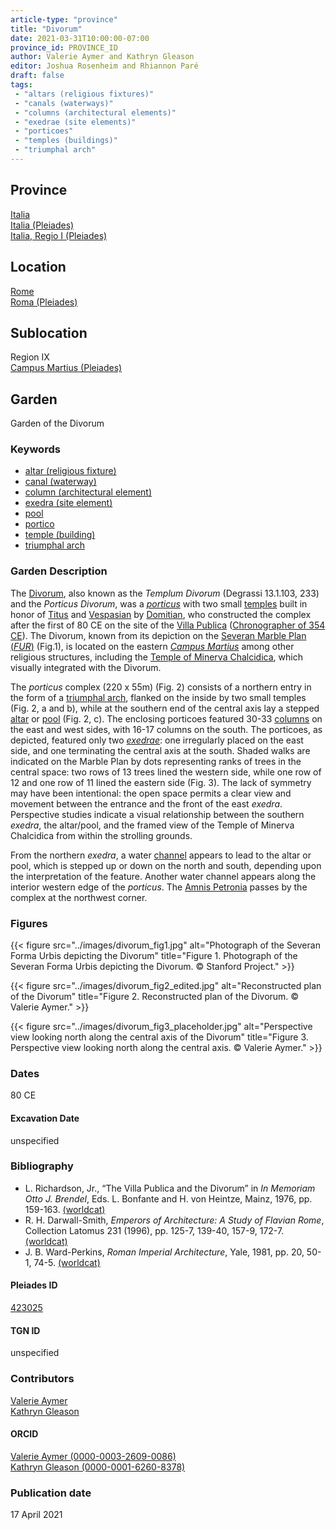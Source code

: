 ```yaml
---
article-type: "province"
title: "Divorum"
date: 2021-03-31T10:00:00-07:00
province_id: PROVINCE_ID
author: Valerie Aymer and Kathryn Gleason
editor: Joshua Rosenheim and Rhiannon Paré
draft: false
tags:
 - "altars (religious fixtures)"
 - "canals (waterways)"
 - "columns (architectural elements)"
 - "exedrae (site elements)"
 - "porticoes"
 - "temples (buildings)"
 - "triumphal arch"
---
```


## Province

[Italia]({{<relref"..">}}) \
[Italia (Pleiades)](https://pleiades.stoa.org/places/1052) \
[Italia, Regio I (Pleiades)](https://pleiades.stoa.org/places/441075550)
<!-- -->
## Location

[Rome]({{<relref".">}}) \
[Roma (Pleiades)](https://pleiades.stoa.org/places/423025)
<!-- -->
## Sublocation

Region IX \
[Campus Martius (Pleiades)](https://pleiades.stoa.org/places/422863)
<!-- -->
<!-- -->
<!-- -->
## Garden

Garden of the Divorum
<!-- -->
### Keywords
<!-- -->
- [altar (religious fixture)](http://vocab.getty.edu/page/aat/300003725)
- [canal (waterway)](http://vocab.getty.edu/page/aat/300006075)
- [column (architectural element)](http://vocab.getty.edu/page/aat/300001571)
- [exedra (site element)](http://vocab.getty.edu/page/aat/300081589)
- [pool](http://vocab.getty.edu/page/aat/300008692)
- [portico](http://vocab.getty.edu/page/aat/300004145)
- [temple (building)](http://vocab.getty.edu/page/aat/300007595)
- [triumphal arch](http://vocab.getty.edu/page/aat/300007003)
<!-- -->
<!-- -->
### Garden Description
<!-- -->
The [Divorum](https://penelope.uchicago.edu/Thayer/E/Gazetteer/Places/Europe/Italy/Lazio/Roma/Rome/_Texts/PLATOP*/Divorum.html), also known as the *Templum Divorum* (Degrassi 13.1.103, 233) and the *Porticus Divorum*, was a [*porticus*](http://vocab.getty.edu/page/aat/300004145) with two small [temples](http://vocab.getty.edu/page/aat/300007595) built in honor of [Titus](https://en.wikipedia.org/wiki/Titus) and [Vespasian](https://en.wikipedia.org/wiki/Vespasian) by [Domitian](https://en.wikipedia.org/wiki/Domitian), who constructed the complex after the first of 80 CE on the site of the [Villa Publica](https://www.digitalaugustanrome.org/records/villa-publica) ([Chronographer of 354 CE](http://www.tertullian.org/fathers/chronography_of_354_00_eintro.htm#Manuscripts)). The Divorum, known from its depiction on the [Severan Marble Plan (*FUR*)](https://formaurbis.stanford.edu/index.php?field0=all&search0=DIVORUM&op0=and&field1=all&search1=) (Fig.1), is located on the eastern [*Campus Martius*](https://en.wikipedia.org/wiki/Campus_Martius) among other religious structures, including the [Temple of Minerva Chalcidica](https://penelope.uchicago.edu/Thayer/E/Gazetteer/Places/Europe/Italy/Lazio/Roma/Rome/_Texts/PLATOP*/Minerva_Chalcidica.html), which visually integrated with the Divorum.

The *porticus* complex (220 x 55m) (Fig. 2) consists of a northern entry in the form of a [triumphal arch](http://vocab.getty.edu/page/aat/300007003), flanked on the inside by two small temples (Fig. 2, a and b), while at the southern end of the central axis lay a stepped [altar](http://vocab.getty.edu/page/aat/300003725) or [pool](http://vocab.getty.edu/page/aat/300008692) (Fig. 2, c). The enclosing porticoes featured 30-33 [columns](http://vocab.getty.edu/page/aat/300001571) on the east and west sides, with 16-17 columns on the south. The porticoes, as depicted, featured only two [*exedrae*](http://vocab.getty.edu/page/aat/300081589): one irregularly placed on the east side, and one terminating the central axis at the south. Shaded walks are indicated on the Marble Plan by dots representing ranks of trees in the central space:  two rows of 13 trees lined the western side, while one row of 12 and one row of 11 lined the eastern side (Fig. 3). The lack of symmetry may have been intentional: the open space permits a clear view and movement between the entrance and the front of the east *exedra*. Perspective studies indicate a visual relationship between the southern *exedra*, the altar/pool, and the framed view of the Temple of Minerva Chalcidica from within the strolling grounds.

From the northern *exedra*, a water [channel](http://vocab.getty.edu/page/aat/300006075) appears to lead to the altar or pool, which is stepped up or down on the north and south, depending upon the interpretation of the feature. Another water channel appears along the interior western edge of the *porticus*. The [Amnis Petronia](https://penelope.uchicago.edu/Thayer/E/Gazetteer/Places/Europe/Italy/Lazio/Roma/Rome/_Texts/PLATOP*/Amnis_Petronia.html) passes by the complex at the northwest corner.
<!-- -->
### Figures
<!-- -->
{{< figure src="../images/divorum_fig1.jpg" alt="Photograph of the Severan Forma Urbis depicting the Divorum" title="Figure 1. Photograph of the Severan Forma Urbis depicting the Divorum. © Stanford Project." >}}
<!-- -->
{{< figure src="../images/divorum_fig2_edited.jpg" alt="Reconstructed plan of the Divorum" title="Figure 2. Reconstructed plan of the Divorum. © Valerie Aymer." >}}
<!-- -->
{{< figure src="../images/divorum_fig3_placeholder.jpg" alt="Perspective view looking north along the central axis of the Divorum" title="Figure 3. Perspective view looking north along the central axis. © Valerie Aymer." >}}
<!-- -->
### Dates

80 CE
<!-- --><!-- -->
#### Excavation Date

unspecified
<!-- -->
### Bibliography
<!-- -->
* L. Richardson, Jr., “The Villa Publica and the Divorum” in *In Memoriam Otto J. Brendel*, Eds. L. Bonfante and H. von Heintze, Mainz, 1976, pp. 159-163. [(worldcat)](http://www.worldcat.org/oclc/890088916)
* R. H. Darwall-Smith, *Emperors of Architecture: A Study of Flavian Rome*, Collection Latomus 231 (1996), pp. 125-7, 139-40, 157-9, 172-7. [(worldcat)](http://www.worldcat.org/oclc/1000784723)
* J. B. Ward-Perkins, *Roman Imperial Architecture*, Yale, 1981, pp. 20, 50-1, 74-5. [(worldcat)](http://www.worldcat.org/oclc/833150443)
<!-- -->
#### Pleiades ID

[423025](https://pleiades.stoa.org/places/423025)
<!-- Pleiades resource for Location (Rome), not for the individual garden -->
<!-- -->
#### TGN ID

unspecified
<!-- -->
### Contributors

[Valerie Aymer](https://landscape.cals.cornell.edu/people/valerie-aymer/)\
[Kathryn Gleason](https://landscape.cals.cornell.edu/people/kathryn-l-gleason/)<!--Will these Cornell links suffice?-->
<!-- -->
#### ORCID

[Valerie Aymer (0000-0003-2609-0086)](https://orcid.org/0000-0003-2609-0086)\
[Kathryn Gleason (0000-0001-6260-8378)](https://orcid.org/0000-0001-6260-8378)
<!-- -->
### Publication date
<!-- -->
17 April 2021
